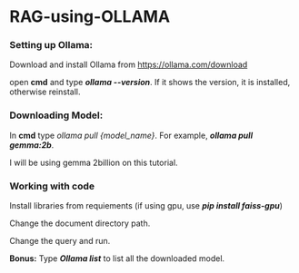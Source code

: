# RAG-using-OLLAMA

### Setting up Ollama:
Download and install Ollama from https://ollama.com/download

open **cmd** and type ***ollama --version***. If it shows the version, it is installed, otherwise reinstall.

### Downloading Model:
In **cmd** type *ollama pull {model_name}*. For example, ***ollama pull gemma:2b***.

I will be using gemma 2billion on this tutorial.

### Working with code
Install libraries from requiements (if using gpu, use ***pip install faiss-gpu***)

Change the document directory path.

Change the query and run.

**Bonus:** Type ***Ollama list*** to list all the downloaded model.
